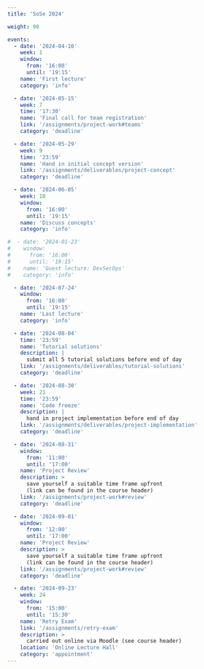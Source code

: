 ```yaml
---
title: 'SoSe 2024'

weight: 90

events:
  - date: '2024-04-10'
    week: 1
    window:
      from: '16:00'
      until: '19:15'
    name: 'First lecture'
    category: 'info'

  - date: '2024-05-15'
    week: 7
    time: '17:30'
    name: 'Final call for team registration'
    link: '/assignments/project-work#teams'
    category: 'deadline'

  - date: '2024-05-29'
    week: 9
    time: '23:59'
    name: 'Hand in initial concept version'
    link: '/assignments/deliverables/project-concept'
    category: 'deadline'

  - date: '2024-06-05'
    week: 10
    window:
      from: '16:00'
      until: '19:15'
    name: 'Discuss concepts'
    category: 'info'

#  - date: '2024-01-23'
#    window:
#      from: '16:00'
#      until: '19:15'
#    name: 'Guest lecture: DevSecOps'
#    category: 'info'

  - date: '2024-07-24'
    window:
      from: '16:00'
      until: '19:15'
    name: 'Last lecture'
    category: 'info'

  - date: '2024-08-04'
    time: '23:59'
    name: 'Tutorial solutions'
    description: |
      submit all 5 tutorial solutions before end of day
    link: '/assignments/deliverables/tutorial-solutions'
    category: 'deadline'

  - date: '2024-08-30'
    week: 21
    time: '23:59'
    name: 'Code freeze'
    description: |
      hand in project implementation before end of day
    link: '/assignments/deliverables/project-implementation'
    category: 'deadline'

  - date: '2024-08-31'
    window:
      from: '11:00'
      until: '17:00'
    name: 'Project Review'
    description: >
      save yourself a suitable time frame upfront
      (link can be found in the course header)
    link: '/assignments/project-work#review'
    category: 'deadline'

  - date: '2024-09-01'
    window:
      from: '12:00'
      until: '17:00'
    name: 'Project Review'
    description: >
      save yourself a suitable time frame upfront
      (link can be found in the course header)
    link: '/assignments/project-work#review'
    category: 'deadline'

  - date: '2024-09-23'
    week: 24
    window:
      from: '15:00'
      until: '15:30'
    name: 'Retry Exam'
    link: '/assignments/retry-exam'
    description: >
      carried out online via Moodle (see course header)
    location: 'Online Lecture Hall'
    category: 'appointment'
---
```



<!--SHOW IN MENU-->

